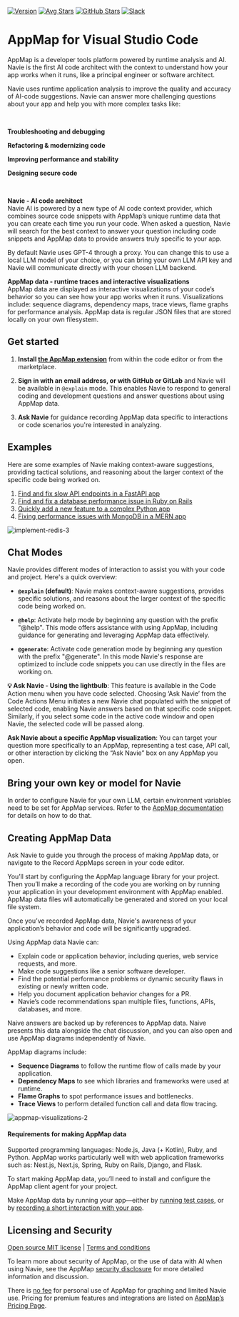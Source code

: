[![Version](https://img.shields.io/visual-studio-marketplace/v/appland.appmap)](https://marketplace.visualstudio.com/items?itemName=appland.appmap)
[![Avg Stars](https://img.shields.io/visual-studio-marketplace/stars/appland.appmap)](https://marketplace.visualstudio.com/items?itemName=appland.appmap)
[![GitHub Stars](https://img.shields.io/github/stars/getappmap/vscode-appland?style=social)](https://github.com/getappmap/vscode-appland)
[![Slack](https://img.shields.io/badge/Slack-Join%20the%20community-green)](https://appmap.io/slack)

# AppMap for Visual Studio Code

AppMap is a developer tools platform powered by runtime analysis and AI.  Navie is the first AI code architect with the context to understand how your app works when it runs, like a principal engineer or software architect.

Navie uses runtime application analysis to improve the quality and accuracy of AI-code suggestions.  Navie can answer more challenging questions about your app and help you with more complex tasks like: 

<br/>

**Troubleshooting and debugging**

**Refactoring & modernizing code**

**Improving performance and stability**

**Designing secure code**

<br/>


**Navie - AI code architect**  
Navie AI is powered by a new type of AI code context provider, which combines source code snippets with AppMap’s unique runtime data that you can create each time you run your code. When asked a question, Navie will search for the best context to answer your question including code snippets and AppMap data to provide answers truly specific to your app.

By default Navie uses GPT-4 through a proxy. You can change this to use a local LLM model of your choice, or you can bring your own LLM API key and Navie will communicate directly with your chosen LLM backend.

**AppMap data - runtime traces and interactive visualizations**  
AppMap data are displayed as interactive visualizations of your code’s behavior so you can see how your app works when it runs. Visualizations include: sequence diagrams, dependency maps, trace views, flame graphs for performance analysis. AppMap data is regular JSON files that are stored locally on your own filesystem.  


## Get started
1. **Install [the AppMap extension](https://marketplace.visualstudio.com/items?itemName=appland.appmap)** from within the code editor or from the marketplace.  

2. **Sign in with an email address, or with GitHub or GitLab** and Navie will be available in `@explain` mode. This enables Navie to respond to general coding and development questions and answer questions about using AppMap data.

3. **Ask Navie** for guidance recording AppMap data specific to interactions or code scenarios you're interested in analyzing.
   

## Examples
Here are some examples of Navie making context-aware suggestions, providing tactical solutions, and reasoning about the larger context of the specific code being worked on.

1. [Find and fix slow API endpoints in a FastAPI app](https://appmap.io/navie/how-to/fix-slow-api-endpoints-in-a-fastapi-app-with-navie/)
2. [Find and fix a database performance issue in Ruby on Rails](https://appmap.io/navie/how-to/find-and-fix-a-database-performance-issue-in-ruby-on-rails/)
3. [Quickly add a new feature to a complex Python app](https://appmap.io/navie/how-to/adding-a-new-feature-to-a-complex-python-application/)
4. [Fixing performance issues with MongoDB in a MERN app](https://appmap.io/navie/how-to/fixing-performance-issues-with-mongodb-in-a-mern-app/)

![implement-redis-3](https://github.com/getappmap/vscode-appland/assets/1229326/471d5f70-1f9f-4de5-8725-076d204c5f9d)

## Chat Modes

Navie provides different modes of interaction to assist you with your code and project. Here's a quick overview:

- **`@explain` (default)**: Navie makes context-aware suggestions, provides specific solutions, and reasons about the larger context of the specific code being worked on.

- **`@help`**: Activate help mode by beginning any question with the prefix "@help". This mode offers assistance with using AppMap, including guidance for generating and leveraging AppMap data effectively.

- **`@generate`**: Activate code generation mode by beginning any question with the prefix "@generate". In this mode Navie's response are optimized to include code snippets you can use directly in the files are working on.

**💡 Ask Navie - Using the lightbulb**: This feature is available in the Code Action menu when you have code selected. Choosing ‘Ask Navie’ from the Code Actions Menu initiates a new Navie chat populated with the snippet of selected code, enabling Navie answers based on that specific code snippet. Similarly, if you select some code in the active code window and open Navie, the selected code will be passed along.

**Ask Navie about a specific AppMap visualization**: You can target your question more specifically to an AppMap, representing a test case, API call, or other interaction by clicking the “Ask Navie” box on any AppMap you open.

## Bring your own key or model for Navie

In order to configure Navie for your own LLM, certain environment variables need to be set for AppMap services. Refer to the [AppMap documentation](https://appmap.io/docs/navie/bring-your-own-model.html) for details on how to do that.

## Creating AppMap Data

Ask Navie to guide you through the process of making AppMap data, or navigate to the Record AppMaps screen in your code editor.

You’ll start by configuring the AppMap language library for your project. Then you’ll make a recording of the code you are working on by running your application in your development environment with AppMap enabled. AppMap data files will automatically be generated and stored on your local file system.

Once you’ve recorded AppMap data, Navie's awareness of your application’s behavior and code will be significantly upgraded.

Using AppMap data Navie can:
* Explain code or application behavior, including queries, web service requests, and more.
* Make code suggestions like a senior software developer.
* Find the potential performance problems or dynamic security flaws in existing or newly written code.
* Help you document application behavior changes for a PR.
* Navie’s code recommendations span multiple files, functions, APIs, databases, and more.

Naive answers are backed up by references to AppMap data. Naive presents this data alongside the chat discussion, and you can also open and use AppMap diagrams independently of Navie.

AppMap diagrams include:

* **Sequence Diagrams** to follow the runtime flow of calls made by your application.
* **Dependency Maps** to see which libraries and frameworks were used at runtime.
* **Flame Graphs** to spot performance issues and bottlenecks.
* **Trace Views** to perform detailed function call and data flow tracing.

![appmap-visualizations-2](https://github.com/getappmap/vscode-appland/assets/1229326/13cb6ecc-8ee6-4d3e-8f26-d7bd2ecd9b22)

#### Requirements for making AppMap data

Supported programming languages: Node.js, Java (+ Kotlin), Ruby, and Python.
AppMap works particularly well with web application frameworks such as: Nest.js, Next.js, Spring, Ruby on Rails, Django, and Flask.

To start making AppMap data, you’ll need to install and configure the AppMap client agent for your project.

Make AppMap data by running your app—either by [running test cases](https://appmap.io/docs/recording-methods.html#recording-test-cases), or by [recording a short interaction with your app](https://appmap.io/docs/recording-methods.html#remote-recording).

## Licensing and Security

[Open source MIT license](https://github.com/getappmap/vscode-appland/blob/master/LICENSE)  |  [Terms and conditions](https://appmap.io/community/terms-and-conditions.html)

To learn more about security of AppMap, or the use of data with AI when using Navie, see the AppMap [security disclosure](https://appmap.io/security) for more detailed information and discussion.

There is [no fee](https://appmap.io/pricing) for personal use of AppMap for graphing and limited Navie use. Pricing for premium features and integrations are listed on [AppMap’s Pricing Page](https://appmap.io/pricing).
